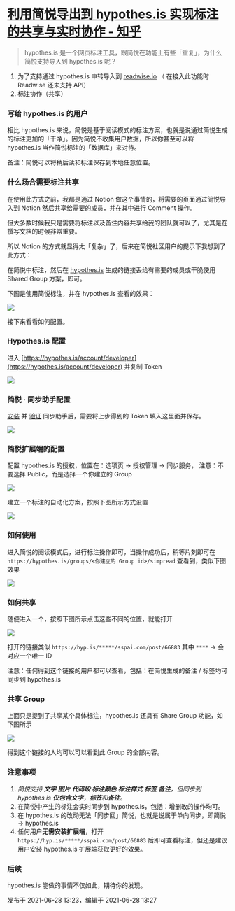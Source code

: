 # [利用简悦导出到 hypothes.is 实现标注的共享与实时协作 - 知乎](https://zhuanlan.zhihu.com/p/384666922)

> hypothes.is 是一个网页标注工具，跟简悦在功能上有些「重复」，为什么简悦支持导入到 hypothes.is 呢？

1.  为了支持通过 hypothes.is 中转导入到 [readwise.io](https://readwise.io/i/kenshin) （ 在接入此功能时 Readwise 还未支持 API）
2.  标注协作（共享）

### 写给 hypothes.is 的用户

相比 hypothes.is 来说，简悦是基于阅读模式的标注方案，也就是说通过简悦生成的标注更加的「干净」。因为简悦不收集用户数据，所以你甚至可以将 hypothes.is 当作简悦标注的「数据库」来对待。

备注：简悦可以将稍后读和标注保存到本地任意位置。

### 什么场合需要标注共享

在使用此方式之前，我都是通过 Notion 做这个事情的，将需要的页面通过简悦导入到 Notion 然后共享给需要的成员，并在其中进行 Comment 操作。

但大多数时候我只是需要将标注以及备注内容共享给我的团队就可以了，尤其是在撰写文档的时候非常重要。

所以 Notion 的方式就显得太「复杂」了，后来在简悦社区用户的提示下我想到了此方式：

在简悦中标注，然后在 [hypothes.is](http://hypothes.is/) 生成的链接丢给有需要的成员或干脆使用 Shared Group 方案，即可。

下图是使用简悦标注，并在 hypothes.is 查看的效果：

![](https://pic4.zhimg.com/v2-1aec534076b85a51b289cfc0d706758b_b.jpg)

接下来看看如何配置。

### Hypothes.is 配置

进入 [https://hypothes.is/account/developer](https://hypothes.is/account/developer) 并复制 Token

![](https://pic2.zhimg.com/v2-b002f32123416d516795490d8594f3c9_b.jpg)

### 简悦 · 同步助手配置

[安装](http://ksria.com/simpread/docs/#/Sync?id=%E4%B8%8B%E8%BD%BD) 并 [验证](http://ksria.com/simpread/docs/#/Sync?id=%E9%AA%8C%E8%AF%81) 同步助手后，需要将上步得到的 Token 填入这里面并保存。

![](https://pic1.zhimg.com/v2-77d9b6e1e21bc267cea1c762144a99e8_b.jpg)

### 简悦扩展端的配置

配置 hypothes.is 的授权，位置在：选项页 → 授权管理 → 同步服务， 注意：不要选择 Public，而是选择一个你建立的 Group

![](https://pic1.zhimg.com/v2-915528d2995e47f313983a34bfffb6a4_b.jpg)

建立一个标注的自动化方案，按照下图所示方式设置

![](https://pic2.zhimg.com/v2-5c30e4c0cf082dffe4b9e7ad70af20cd_b.jpg)

### 如何使用

进入简悦的阅读模式后，进行标注操作即可，当操作成功后，稍等片刻即可在 `https://hypothes.is/groups/<你建立的 Group id>/simpread` 查看到，类似下图效果

![](https://pic2.zhimg.com/v2-92920d3faff87a4d9d593e28d02573e9_b.jpg)

### 如何共享

随便进入一个，按照下图所示点击这些不同的位置，就能打开

![](https://pic4.zhimg.com/v2-1245fde724fd874fa3dd9b33659bd0cf_b.jpg)

打开的链接类似 `https://hyp.is/*****/sspai.com/post/66883` 其中 `****` → 会对应一个唯一 ID

注意：任何得到这个链接的用户都可以查看，包括：在简悦生成的备注 / 标签均可同步到 hypothes.is

### 共享 Group

上面只是提到了共享某个具体标注，hypothes.is 还具有 Share Group 功能，如下图所示

![](https://pic3.zhimg.com/v2-46a7d4e88d5cd73cf68df86a56e88c46_b.jpg)

得到这个链接的人均可以可以看到此 Group 的全部内容。

### 注意事项

1.  _简悦支持_ **_文字_** **_图片_** **_代码段_** **_标注颜色_** **_标注样式_** **_标签_** **_备注_**_，但同步到 hypothes.is_ **_仅包含文字_**_，_**_标签_**_和_**_备注_**_。_
2.  在简悦中产生的标注会实时同步到 hypothes.is，包括：增删改的操作均可。
3.  在 hypothes.is 的改动无法「同步回」简悦，也就是说属于单向同步，即简悦 → hypothes.is
4.  任何用户**无需安装扩展端**，打开 `https://hyp.is/*****/sspai.com/post/66883` 后即可查看标注，但还是建议用户安装 hypothes.is 扩展端获取更好的效果。

### 后续

hypothes.is 能做的事情不仅如此，期待你的发现。

发布于 2021-06-28 13:23，编辑于 2021-06-28 13:27
